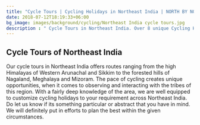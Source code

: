 ```yaml
---
title: "Cycle Tours | Cycling Holidays in Northeast India | NORTH BY NORTHEAST JOURNEYS"
date: 2018-07-12T18:19:33+06:00
bg_image: images/background/cycling/Northeast India cycle tours.jpg
description : " Cycle Tours in Northeast India. Over 8 unique Cycling Holidays across the beautiful states of northeast India"
---
```


## Cycle Tours of Northeast India

Our cycle tours in Northeast India offers routes ranging from the high Himalayas of Western Arunachal and Sikkim to the forested hills of Nagaland, Meghalaya and Mizoram. The pace of cycling creates unique opportunities, when it comes to observing and interacting with the tribes of this region. With a fairly deep knowledge of the area, we are well equipped to customize cycling holidays to your requirement across Northeast India. Do let us know if its something particular or abstract that you have in mind. We will definitely put in efforts to plan the best within the given circumstances.